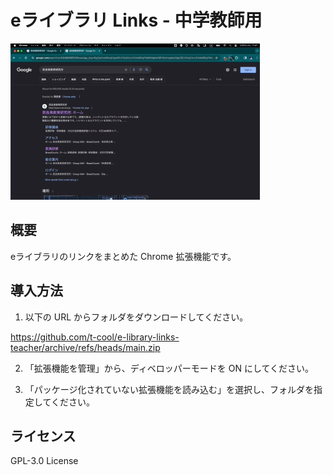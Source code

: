 # eライブラリ Links - 中学教師用

![screencast.gif](./screencast.gif)

## 概要

eライブラリのリンクをまとめた Chrome 拡張機能です。

## 導入方法

1. 以下の URL からフォルダをダウンロードしてください。

https://github.com/t-cool/e-library-links-teacher/archive/refs/heads/main.zip

2. 「拡張機能を管理」から、ディベロッパーモードを ON にしてください。

3. 「パッケージ化されていない拡張機能を読み込む」を選択し、フォルダを指定してください。

## ライセンス

GPL-3.0 License

